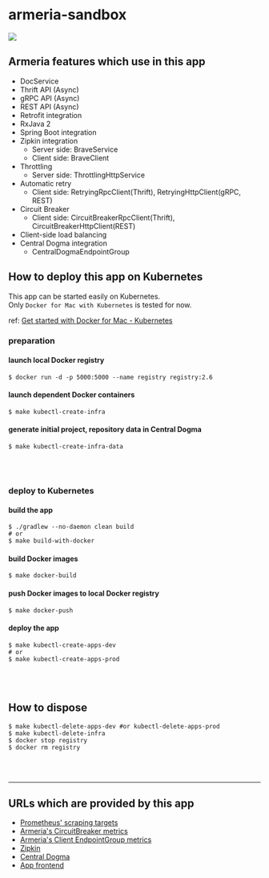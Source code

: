 # armeria-sandbox

![](https://matsumana.files.wordpress.com/2019/07/armeria_central-dogma-k8s-overview.png)

## Armeria features which use in this app

- DocService
- Thrift API (Async)
- gRPC API (Async)
- REST API (Async)
- Retrofit integration
- RxJava 2
- Spring Boot integration
- Zipkin integration
  - Server side: BraveService
  - Client side: BraveClient
- Throttling
  - Server side: ThrottlingHttpService
- Automatic retry
  - Client side: RetryingRpcClient(Thrift), RetryingHttpClient(gRPC, REST)
- Circuit Breaker
  - Client side: CircuitBreakerRpcClient(Thrift), CircuitBreakerHttpClient(REST)
- Client-side load balancing
- Central Dogma integration
  - CentralDogmaEndpointGroup

## How to deploy this app on Kubernetes

This app can be started easily on Kubernetes.  
Only `Docker for Mac with Kubernetes` is tested for now.

ref: [Get started with Docker for Mac - Kubernetes](https://docs.docker.com/docker-for-mac/#kubernetes)

### preparation

#### launch local Docker registry

```
$ docker run -d -p 5000:5000 --name registry registry:2.6
```

#### launch dependent Docker containers

```
$ make kubectl-create-infra
```

#### generate initial project, repository data in Central Dogma

```
$ make kubectl-create-infra-data
```

<br>
<br>

### deploy to Kubernetes

#### build the app

```
$ ./gradlew --no-daemon clean build
# or
$ make build-with-docker
```

#### build Docker images

```
$ make docker-build
```

#### push Docker images to local Docker registry

```
$ make docker-push
```

#### deploy the app

```
$ make kubectl-create-apps-dev
# or
$ make kubectl-create-apps-prod
```

<br>
<br>

## How to dispose

```
$ make kubectl-delete-apps-dev #or kubectl-delete-apps-prod
$ make kubectl-delete-infra
$ docker stop registry
$ docker rm registry
```

<br>
<br>

---

## URLs which are provided by this app

- [Prometheus' scraping targets](http://localhost:30000/targets)
- [Armeria's CircuitBreaker metrics](http://localhost:30000/graph?g0.range_input=1h&g0.expr=armeria_client_circuitBreaker_requests&g0.tab=0&g1.range_input=1h&g1.expr=irate(armeria_client_circuitBreaker_transitions_total%5B1m%5D)&g1.tab=0&g2.range_input=1h&g2.expr=irate(armeria_client_circuitBreaker_rejectedRequests_total%5B1m%5D)&g2.tab=0)
- [Armeria's Client EndpointGroup metrics](http://localhost:30000/graph?g0.range_input=1h&g0.expr=armeria_client_endpointGroup_count&g0.tab=0&g1.range_input=1h&g1.expr=armeria_client_endpointGroup_healthy&g1.tab=0)
- [Zipkin](http://localhost:30001/zipkin/)
- [Central Dogma](http://localhost:30002/#/projects/armeriaSandbox/repos/apiServers)
- [App frontend](http://localhost:31000/hello/foo)
